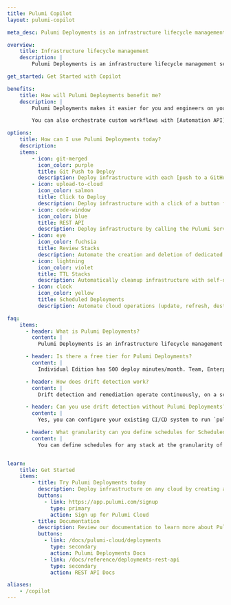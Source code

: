 ```yaml
---
title: Pulumi Copilot
layout: pulumi-copilot

meta_desc: Pulumi Deployments is an infrastructure lifecycle management service for automating the deployment and management of cloud infrastructure

overview:
    title: Infrastructure lifecycle management
    description: |
        Pulumi Deployments is an infrastructure lifecycle management service. It provides automation of deployment and operational workflows for cloud infrastructure. With Pulumi Deployments, you can orchestrate with ease the at-scale complexities of production infrastructure.

get_started: Get Started with Copilot

benefits:
    title: How will Pulumi Deployments benefit me?
    description: |
        Pulumi Deployments makes it easier for you and engineers on your team to manage the entire lifecycle of infrastructure from provisioning to tear down. You can choose from different workflows such as GitHub pull request triggered deployments, stacks with time based automatic deletions, scheduled automations, and more.

        You can also orchestrate custom workflows with [Automation API](/docs/using-pulumi/automation-api/) and offload the workflow execution to Pulumi Deployments instead of running the Automation API code locally yourself. Pulumi Deployments is a fully managed service with minimal setup and is available through [Pulumi Cloud](/product/pulumi-cloud/).

options:
    title: How can I use Pulumi Deployments today?
    description:
    items:
        - icon: git-merged
          icon_color: purple
          title: Git Push to Deploy
          description: Deploy infrastructure with each [push to a GitHub branch](/docs/pulumi-cloud/deployments/reference/#github-push-to-deploy), using pull requests to review changes in ephemeral [Review Stacks](/docs/pulumi-cloud/deployments/review-stacks/) before deploying them.
        - icon: upload-to-cloud
          icon_color: salmon
          title: Click to Deploy
          description: Deploy infrastructure with a click of a button from the Pulumi Cloud console. Run update, preview, refresh, and destroy commands.
        - icon: code-window
          icon_color: blue
          title: REST API
          description: Deploy infrastructure by calling the Pulumi Service REST API. You can also use the API to run [Remote Automation API](/docs/pulumi-cloud/deployments/reference/#rest-api) code.
        - icon: eye
          icon_color: fuchsia
          title: Review Stacks
          description: Automate the creation and deletion of dedicated cloud environments for every pull request, enabling cost-effective reviews.
        - icon: lightning
          icon_color: violet
          title: TTL Stacks
          description: Automatically cleanup infrastructure with self-destroying (automatic deletion) stacks.
        - icon: clock
          icon_color: yellow
          title: Scheduled Deployments
          description: Automate cloud operations (update, refresh, destroy) on defined schedules using cron expressions.

faq:
    items:
      - header: What is Pulumi Deployments?
        content: |
          Pulumi Deployments is an infrastructure lifecycle management service. It provides automation of deployment and operational workflows for cloud infrastructure. With Pulumi Deployments, you can orchestrate with ease the at-scale complexities of production infrastructure.

      - header: Is there a free tier for Pulumi Deployments?
        content: |
          Individual Edition has 500 deploy minutes/month. Team, Enterprise, and Business Critical Editions all have 3,000 included deploy minutes/month.

      - header: How does drift detection work?
        content: |
          Drift detection and remediation operate continuously, on a schedule of your choosing, comparing the state of your resources with the expected configurations defined in your Pulumi setups. Any discrepancies triggered by modifications, deletions, or additions of resources are promptly reported and, if configured, can be automatically remediated. Alerts can be configured to be sent via webhooks, Slack, or Microsoft Teams, with detailed information about the drift's nature and scope provided directly within the alerts.

      - header: Can you use drift detection without Pulumi Deployments?
        content: |
          Yes, you can configure your existing CI/CD system to run `pulumi refresh --preview-only` regularly, and the results will still be displayed as part of the Drift tab in Pulumi Cloud and you can receive notifications when drift is detected.

      - header: What granularity can you define schedules for Scheduled Deployments?
        content: |
          You can define schedules for any stack at the granularity of cron expressions.


learn:
    title: Get Started
    items:
        - title: Try Pulumi Deployments today
          description: Deploy infrastructure on any cloud by creating a free Pulumi account.
          buttons:
            - link: https://app.pulumi.com/signup
              type: primary
              action: Sign up for Pulumi Cloud
        - title: Documentation
          description: Review our documentation to learn more about Pulumi Deployments.
          buttons:
            - link: /docs/pulumi-cloud/deployments
              type: secondary
              action: Pulumi Deployments Docs
            - link: /docs/reference/deployments-rest-api
              type: secondary
              action: REST API Docs

aliases:
    - /copilot
---
```

